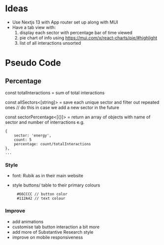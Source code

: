 # Ideas
- Use Nextjs 13 with App router set up along with MUI
- Have a tab view with: 
    1. display each sector with percentage bar of time viewed
    2. pie chart of info using https://mui.com/x/react-charts/pie/#highlight
    3. list of all interactions unsorted

# Pseudo Code
## Percentage
const totalInteractions<int> = sum of total interactions

const allSectors<[string]> = save each unique sector and filter out repeated ones   // do this in case we add a new sector in the future

const sectorPercentage<[{}]> = return an array of objects with name of sector and number of interractions e.g.
```
{
    sector: 'energy',
    count: 5
    percentage: count/totalInteractions
},
...
``` 

### Style
- font: Rubik as in their main website
- style buttons/ table to their primary colours

        #66CCCC // button color
        #112A42 // text colour


### Improve
- add animations
- customise tab button interaction a bit more
- add more of Substantive Research style
- improve on mobile responsiveness